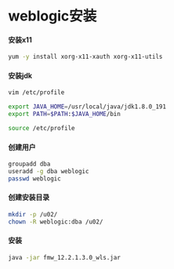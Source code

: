 # weblogic安装

#### 安装x11

```bash
yum -y install xorg-x11-xauth xorg-x11-utils
```

#### 安装jdk

```bash
vim /etc/profile

export JAVA_HOME=/usr/local/java/jdk1.8.0_191
export PATH=$PATH:$JAVA_HOME/bin

source /etc/profile
```

#### 创建用户

```bash
groupadd dba
useradd -g dba weblogic
passwd weblogic
```

#### 创建安装目录

```bash
mkdir -p /u02/
chown -R weblogic:dba /u02/
```

#### 安装

```bash
java -jar fmw_12.2.1.3.0_wls.jar
```